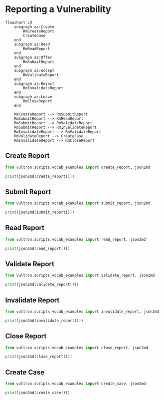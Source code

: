 # Reporting a Vulnerability

```mermaid
flowchart LR
    subgraph as:Create
        RmCreateReport
        CreateCase
    end
    subgraph as:Read
        RmReadReport
    end
    subgraph as:Offer
        RmSubmitReport
    end
    subgraph as:Accept
        RmValidateReport
    end
    subgraph as:Reject
        RmInvalidateReport
    end
    subgraph as:Leave
        RmCloseReport
    end
    
    RmCreateReport --> RmSubmitReport
    RmSubmitReport --> RmReadReport
    RmSubmitReport --> RmValidateReport
    RmSubmitReport --> RmInvalidateReport
    RmInvalidateReport --> RmValidateReport
    RmValidateReport --> CreateCase
    RmInvalidateReport --> RmCloseReport
```

## Create Report

```python exec="true" idprefix=""
from vultron.scripts.vocab_examples import create_report, json2md

print(json2md(create_report()))
```

## Submit Report

```python exec="true" idprefix=""
from vultron.scripts.vocab_examples import submit_report, json2md

print(json2md(submit_report()))
```

## Read Report

```python exec="true" idprefix=""
from vultron.scripts.vocab_examples import read_report, json2md

print(json2md(read_report()))
```

## Validate Report

```python exec="true" idprefix=""
from vultron.scripts.vocab_examples import validate_report, json2md

print(json2md(validate_report()))
```

## Invalidate Report

```python exec="true" idprefix=""
from vultron.scripts.vocab_examples import invalidate_report, json2md

print(json2md(invalidate_report()))
```

## Close Report

```python exec="true" idprefix=""
from vultron.scripts.vocab_examples import close_report, json2md

print(json2md(close_report()))
```

## Create Case

```python exec="true" idprefix=""
from vultron.scripts.vocab_examples import create_case, json2md

print(json2md(create_case()))
```
